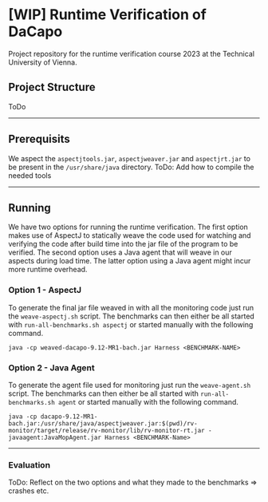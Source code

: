 # [WIP] Runtime Verification of DaCapo

Project repository for the runtime verification course 2023 at the Technical University of Vienna.

## Project Structure
ToDo

---
## Prerequisits
We aspect the `aspectjtools.jar`, `aspectjweaver.jar` and `aspectjrt.jar` to be present in the `/usr/share/java` directory.
ToDo: Add how to compile the needed tools

---
## Running
We have two options for running the runtime verification. The first option makes use of AspectJ to statically weave the code used for watching and verifying the code after build time into the jar file of the program to be verified. The second option uses a Java agent that will weave in our aspects during load time. The latter option using a Java agent might incur more runtime overhead.

### Option 1 - AspectJ
To generate the final jar file weaved in with all the monitoring code just run the `weave-aspectj.sh` script. The benchmarks can then either be all started with `run-all-benchmarks.sh aspectj` or started manually with the following command.
```
java -cp weaved-dacapo-9.12-MR1-bach.jar Harness <BENCHMARK-NAME>
```

### Option 2 - Java Agent
To generate the agent file used for monitoring just run the `weave-agent.sh` script. The benchmarks can then either be all started with `run-all-benchmarks.sh agent` or started manually with the following command.
```
java -cp dacapo-9.12-MR1-bach.jar:/usr/share/java/aspectjweaver.jar:$(pwd)/rv-monitor/target/release/rv-monitor/lib/rv-monitor-rt.jar -javaagent:JavaMopAgent.jar Harness <BENCHMARK-Name>
```

---
### Evaluation
ToDo: Reflect on the two options and what they made to the benchmarks => crashes etc.
